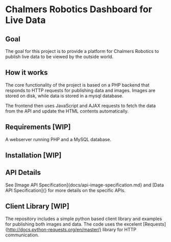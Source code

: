 
# Chalmers Robotics Dashboard for Live Data
## Goal
The goal for this project is to provide a platform for Chalmers Robotics to publish live data to be viewed by the outside world.

## How it works
The core functionality of the project is based on a PHP backend that responds to HTTP requests for publishing data and images. Images are stored on disk, while data is stored in a mysql database.

The frontend then uses JavaScript and AJAX requests to fetch the data from the API and update the HTML contents automatically.

## Requirements [WIP]
A webserver running PHP and a MySQL database.


## Installation [WIP]


## API Details
See [Image API Specification]{docs/api-image-specification.md} and [Data API Specification]{} for more details on the specific APIs.

## Client Library [WIP]
The repository includes a simple python based client library and examples for publishing both images and data. The code uses the excelent [Requests]{http://docs.python-requests.org/en/master/} library for HTTP communication.
